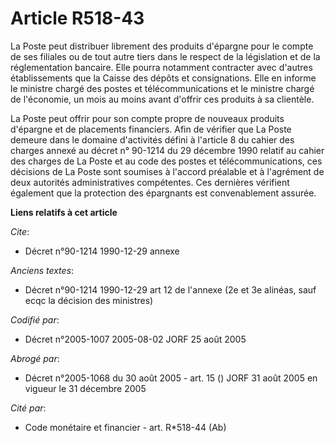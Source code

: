 # Article R518-43

La Poste peut distribuer librement des produits d'épargne pour le compte de ses filiales ou de tout autre tiers dans le
respect de la législation et de la réglementation bancaire. Elle pourra notamment contracter avec d'autres établissements que
la Caisse des dépôts et consignations. Elle en informe le ministre chargé des postes et télécommunications et le ministre
chargé de l'économie, un mois au moins avant d'offrir ces produits à sa clientèle.

La Poste peut offrir pour son compte propre de nouveaux produits d'épargne et de placements financiers. Afin de vérifier que
La Poste demeure dans le domaine d'activités défini à l'article 8 du cahier des charges annexé au décret n° 90-1214 du 29
décembre 1990 relatif au cahier des charges de La Poste et au code des postes et télécommunications, ces décisions de La
Poste sont soumises à l'accord préalable et à l'agrément de deux autorités administratives compétentes. Ces dernières
vérifient également que la protection des épargnants est convenablement assurée.

**Liens relatifs à cet article**

_Cite_:

  - Décret n°90-1214 1990-12-29 annexe

_Anciens textes_:

  - Décret n°90-1214 1990-12-29 art 12 de l'annexe (2e et 3e alinéas, sauf ecqc la décision des ministres)

_Codifié par_:

  - Décret n°2005-1007 2005-08-02 JORF 25 août 2005

_Abrogé par_:

  - Décret n°2005-1068 du 30 août 2005 - art. 15 () JORF 31 août 2005 en vigueur le 31 décembre 2005

_Cité par_:

  - Code monétaire et financier - art. R*518-44 (Ab)

